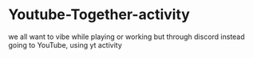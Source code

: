 # Youtube-Together-activity
we all want to vibe while playing or working but through discord instead going to YouTube, using yt activity 
